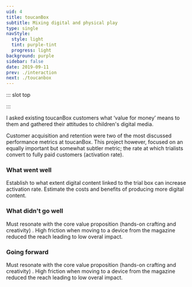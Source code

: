 ```yaml
---
uid: 4
title: toucanBox
subtitle: Mixing digital and physical play
type: single
navStyle:
  style: light
  tint: purple-tint
  progress: light
background: purple
sidebar: false
date: 2019-09-11
prev: ./interaction
next: ./toucanbox
---
```


::: slot top

<Stage-ProjectVisual :noise="true">
  <template v-slot:visual-background>
    <Heros-ImageHero name="toucan-rnd" src="/images/toucan-rnd/all-together4.jpg" alt="Ecosia mobile devices" :noise="true"/>
  </template>
</Stage-ProjectVisual>

<Stage-ProjectStage ctaLabel="create.toucanbox.com" ctaUrl="https://create.toucanbox.com"
description="Create by toucanBox explores whether adding digital value to the physical craft box can lift activation rate at a critical point in the first box experience." :fadeUpHero="false">

</Stage-ProjectStage>

:::

<Content-ContextSection lightClass="dark">

<template v-slot:main>

## Context

A toucanBox subscription craft box contains all the materials needed to complete a craft project, with illustrated instructions, stickers to collect and an activity magazine.

In my hybrid role as digital product designer and R&D manager, I was given a broad remit to tackle projects across the customer journey. I set strict criteria - setting up a 'Project Passport' to ensure we were laser focussed on key metrics.

Consequently, some initiatives aimed to improve the experience for children, some for parents and often both benefited. The _other toucanBox case study_ covers two projects focussing on parents.

Create by toucanBox aims to move the needle on customer activation - the rate at which trialists convert to fully paying subscribers. We knew the top two reasons for cancellation in trial were 'affordability' and 'value for money'. My hypothesis was that exclusive digital content could help address this, without increasing the variable cost of the box.

</template>

<template v-slot:side>

**Product**
Responsive web application

**Sector**
Children's digital media

**Timeframe**
2016

**Team composition**
Individual research and development project with stakeholders in Marketing, Creative, Operations and Technology.

_I have omitted confidential information in this case study. All information and images are my own unless stated otherwise._

</template>

</Content-ContextSection>





<Content-ThreeColumnSection padding="is-large">

<template v-slot:column1>

###  The challenge

Establish to what extent digital content linked to the trial box can increase activation rate. Estimate the costs and benefits of producing more digital content.

</template>

<template v-slot:column2>

### The outcome

Must resonate with the core value proposition (hands-on crafting and creativity). High friction when moving to a device from the magazine reduced the reach leading to low overal impact.


</template>

<template v-slot:column3>

### My role

Planning and management
~ Customer research and user testing
~ Prototyping and design iteration
~ Frontend development
~ Analysis and evaluation

</template>

</Content-ThreeColumnSection>





<Content-MainSectionDivider aside="Section 1 of 3" title="Discovery"/>





<Content-PointsSection :content="true" :points="[
{ src:'/svg-icons/icon_sad.svg', alt:'sad face', description:'Projects completed for small businesses and startups.' },
{ src:'/svg-icons/icon_time.svg', alt:'clock', description:'If you don’t care for SEO and don’t want to mess with installing dependencies, these are still great choices.' },
{ src:'/svg-icons/icon_idea.svg', alt:'lightbulb', description:'Years experience working for clients like Google and Amazon.' },
{ src:'/svg-icons/icon_search.svg', alt:'search', description:'VuePress is focused on content-centric static sites and provides features tailored for technical documentation out of the box.' },
{ src:'/svg-icons/icon_docs.svg', alt:'documents', description:'Award winning team members.' },
{ src:'/svg-icons/icon_device.svg', alt:'device', description:'Hexo has been serving the Vue docs well - in fact, we are probably still a long way to go from migrating away from it for our main site.' },
]">

<template v-slot:content>

## Research

<p class="subtitle">
  I asked existing toucanBox customers what ‘value for money’ means to them and gathered their attitudes to children's digital media.
</p>

Customer acquisition and retention were two of the most discussed performance metrics at toucanBox. This project however, focused on an equally important but somewhat subtler metric; the rate at which trialists convert to fully paid customers (activation rate).

</template>

</Content-PointsSection>





<Content-ImageFrames-MainImageSection url="/images/toucan-rnd/process.jpg" alt="placeholder" :aside="true" :content="true">

<template v-slot:content>

## User journey and ideation

Customer acquisition and retention were two of the most discussed performance metrics at toucanBox. This project however, focused on an equally important but somewhat subtler metric; the rate at which trialists convert to fully paid customers (activation rate).

</template>

<template v-slot:aside>

<div class="columns is-gapless">

<div class="column is-two-thirds">

<figure class="image is-square">

<img class="lazyload" data-src="/images/toucan-rnd/page.jpg" alt="magazine page which links to digital content">

</figure>

</div>

</div>

<figcaption>

#### Magazine

his project however, focused on an equally important but somewhat subtler metric; the rate at which trialists convert to fully paid customers (activation rate).

</figcaption>

</template>

</Content-ImageFrames-MainImageSection>


<Content-ImageFrames-SquareImagesRow :content="true" :images="[
{ url:'https://player.vimeo.com/video/412315835', alt:'square test 1', caption:'Square image caption 1', slot:'slot1', iframe:true },
{ url:'https://player.vimeo.com/video/412315982', alt:'square test 2', caption:'Square image caption 2', slot:'slot2', iframe:true },
{ url:'/images/toucan-rnd/colouring.jpg', alt:'square test 3', caption:'Square image caption 3', slot:'slot3', iframe:false },
]">

<template slot="content">

## Testing prototypes

<p class="subtitle">
  I asked existing toucanBox customers what ‘value for money’ means to them and gathered their attitudes to children's digital media.
</p>

Customer acquisition and retention were two of the most discussed performance metrics at toucanBox. This project however, focused on an equally important but somewhat subtler metric; the rate at which trialists convert to fully paid customers (activation rate).

</template>

<template slot="slot1">

#### Augmented reality (AR) on/in craft

his project however, focused on an equally important but somewhat subtler metric; the rate at which trialists convert to fully paid customers (activation rate).

- This prototype excited children the least{ .check }
- The interruption in the story broke the children's attention{ .cross }
{ .check-list }

</template>

<template slot="slot2">

#### Extended storytelling

his project however, focused on an equally important but somewhat subtler metric; the rate at which trialists convert to fully paid customers (activation rate).

- This prototype excited children the least{ .cross }
- The interruption in the story broke the children's attention{ .cross }
{ .check-list }

</template>

<template slot="slot3">

#### Idea generating session

his project however, focused on an equally important but somewhat subtler metric; the rate at which trialists convert to fully paid customers (activation rate).

- This prototype excited children the least{ .check }
- The interruption in the story broke the children's attention{ .cross }
{ .check-list }

</template>

</Content-ImageFrames-SquareImagesRow>



<Content-LessonsSection padding="is-large" :content="true" :aside="true">

<template slot="content">

## Detailing a candidate

Customer acquisition and retention were two of the most discussed performance metrics at toucanBox. This project however, focused on an equally important but somewhat subtler metric; the rate at which trialists convert to fully paid customers (activation rate).

</template>

<template>

**Observation** | **Remedy** |
--- | --- |
*"My Toucanoo is called Wendy"*  Many children named their Toucanoos, even if they werent able to write the names | I added a text box in the print modal where an older child or parent could type the name and have it appear on the printout |
*"Theres no skirt!"*  Several important accessories were clearly missing | I added skirts, wellington boots and several other accessories |
*"I dont want this one"*  Children wanted to be able to delete accessories | I observed children dragging items off the screen, attempting to delete them, so made that actually work |
Certain types of accessory like hats, clothes and shoes quickly cluttered the screen and didnt make sense out of their intended positions | I made new placements in specific categories (e.g. hair) remove the previous accessory of that type. This proved to be an intuitive limitation |
Parents found it hard to get printing to work. It depended a great deal on the device, configuration and their technical aptitude | I added the possibility of saving directly as a PDF and a printing FAQ page |
Many adult testers requested that hand-held items move when the hand moves | This proved tricky to implement in the existing system, so I decided not to include it for the pilot |
{.table .is-fullwidth}

</template>

<template slot="aside">

<figure class="image is-9by16">
  <iframe class="lazyload" data-src="https://player.vimeo.com/video/293190638" frameborder="0" webkitallowfullscreen mozallowfullscreen allowfullscreen></iframe>
</figure>
<figcaption>

This project however, focused on an equally important but somewhat subtler metric; the rate at which trialists convert to fully paid customers (activation rate).

</figcaption>

</template>



</Content-LessonsSection>



<Content-MainSectionDivider aside="Section 2 of 3" title="Delivery"/>



<Content-ImageFrames-MainImageSection imageClass="is-5by3" url="/images/toucan-rnd/colouring-design.png" alt="placeholder" :aside="true" :content="true">

<template v-slot:content>

## Visual design

Customer acquisition and retention were two of the most discussed performance metrics at toucanBox. This project however, focused on an equally important but somewhat subtler metric; the rate at which trialists convert to fully paid customers (activation rate).

</template>

<template v-slot:aside>

<div class="columns is-gapless">

<div class="column is-two-thirds">

<figure class="image is-square">
  <img class="lazyload" data-src="/images/toucan-rnd/magazine-cover-en.jpg" alt="toucanBox magazines">
</figure>

</div>

</div>

<figcaption>

#### Following the new magazine

his project however, focused on an equally important but somewhat subtler metric; the rate at which trialists convert to fully paid customers (activation rate).

</figcaption>

</template>

</Content-ImageFrames-MainImageSection>




<Content-ThreeColumnSection :content="true" padding="is-large">

<template v-slot:content>

## Development

<p class="subtitle">
  I asked existing toucanBox customers what ‘value for money’ means to them and gathered their attitudes to children's digital media.
</p>

Customer acquisition and retention were two of the most discussed performance metrics at toucanBox. This project however, focused on an equally important but somewhat subtler metric; the rate at which trialists convert to fully paid customers (activation rate).

</template>

<template v-slot:column1>

<figure class="image is-square">
  <img class="lazyload" data-src="/images/toucan-rnd/production-assets.jpg" alt="tile map of image assets">
</figure>

<figcaption>

Establish to what extent digital content linked to the trial box can increase activation rate. Estimate the costs and benefits of producing more digital content.

</figcaption>

</template>

<template v-slot:column2>

<figure class="image is-square">
  <iframe class="lazyload" data-src="https://player.vimeo.com/video/293190505" frameborder="0" webkitallowfullscreen mozallowfullscreen allowfullscreen></iframe>
</figure>

<figcaption>

Must resonate with the core value proposition (hands-on crafting and creativity). High friction when moving to a device from the magazine reduced the reach leading to low overal impact.

</figcaption>


</template>

<template v-slot:column3>

### Techstack

**Framework** Planning and management
~ **CSS** Customer research and user testing
~ **Renderer** Prototyping and design iteration
~ **Localisation** Frontend development
~ **Framework** Analysis and evaluation

</template>

</Content-ThreeColumnSection>





<Content-MainSectionDivider aside="Section 3 of 3" title="Evaluation"/>





<Content-TextSection>

<p class="subtitle">
  I asked existing toucanBox customers what ‘value for money’ means to them and gathered their attitudes to children's digital media.
</p>

Customer acquisition and retention were two of the most discussed performance metrics at toucanBox. This project however, focused on an equally important but somewhat subtler metric; the rate at which trialists convert to fully paid customers (activation rate).


### What went well

Establish to what extent digital content linked to the trial box can increase activation rate. Estimate the costs and benefits of producing more digital content.

### What didn't go well

Must resonate with the core value proposition (hands-on crafting and creativity) . High friction when moving to a device from the magazine reduced the reach leading to low overal impact.

### Going forward

Must resonate with the core value proposition (hands-on crafting and creativity) . High friction when moving to a device from the magazine reduced the reach leading to low overal impact.


<template slot="aside">

<figure class="image is-9by16">
  <iframe class="lazyload" data-src="https://player.vimeo.com/video/293190429" frameborder="0" webkitallowfullscreen mozallowfullscreen allowfullscreen></iframe>
</figure>
<figcaption>

This project however, focused on an equally important but somewhat subtler metric; the rate at which trialists convert to fully paid customers (activation rate).

</figcaption>

</template>


</Content-TextSection>



<Content-MetricsSection padding="is-large" :metrics="[
{ metric:'40', description:'Projects completed for small businesses and startups.' },
{ metric:'02', description:'Award winning team members.' },
{ metric:'103', description:'Years experience working for clients like Google and Amazon.' },
]"/>

